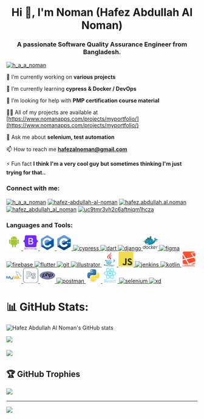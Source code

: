<h1 align="center">Hi 👋, I'm Noman (Hafez Abdullah Al Noman)</h1>
<h3 align="center">A passionate Software Quality Assurance Engineer from Bangladesh.</h3>
<!---
<p align="left"> <img src="https://komarev.com/ghpvc/?username=noman2016&label=Profile%20views&color=0e75b6&style=flat" alt="noman2016" /> </p>

<p align="left"> <a href="https://github.com/ryo-ma/github-profile-trophy"><img src="https://github-profile-trophy.vercel.app/?username=noman2016" alt="noman2016" /></a> </p>
--->
<p align="left"> <a href="https://twitter.com/h_a_a_noman" target="blank"><img src="https://img.shields.io/twitter/follow/h_a_a_noman?logo=twitter&style=for-the-badge" alt="h_a_a_noman" /></a> </p>

🔭 I’m currently working on **various projects**

🌱 I’m currently learning **cypress & Docker / DevOps**
<!---
👯 I’m looking to collaborate on **[coming soon]**
--->
🤝 I’m looking for help with **PMP certification course material**

👨‍💻 All of my projects are available at [https://www.nomanapps.com/projects/myportfolio/](https://www.nomanapps.com/projects/myportfolio/)

💬 Ask me about **selenium, test automation**

📫 How to reach me **hafezalnoman@gmail.com**

⚡ Fun fact **I think I'm a very cool guy but sometimes thinking I'm just trying for that..**

<h3 align="left">Connect with me:</h3>
<p align="left">
<a href="https://twitter.com/h_a_a_noman" target="blank"><img align="center" src="https://raw.githubusercontent.com/rahuldkjain/github-profile-readme-generator/master/src/images/icons/Social/twitter.svg" alt="h_a_a_noman" height="30" width="40" /></a>
<a href="https://linkedin.com/in/hafez-abdullah-al-noman" target="blank"><img align="center" src="https://raw.githubusercontent.com/rahuldkjain/github-profile-readme-generator/master/src/images/icons/Social/linked-in-alt.svg" alt="hafez-abdullah-al-noman" height="30" width="40" /></a>
<a href="https://fb.com/hafez.abdullah.al.noman" target="blank"><img align="center" src="https://raw.githubusercontent.com/rahuldkjain/github-profile-readme-generator/master/src/images/icons/Social/facebook.svg" alt="hafez.abdullah.al.noman" height="30" width="40" /></a>
<a href="https://instagram.com/hafez_abdullah_al_noman" target="blank"><img align="center" src="https://raw.githubusercontent.com/rahuldkjain/github-profile-readme-generator/master/src/images/icons/Social/instagram.svg" alt="hafez_abdullah_al_noman" height="30" width="40" /></a>
<a href="https://www.youtube.com/channel/UC9tmR3vH2c6aftniQm1HczA" target="blank"><img align="center" src="https://raw.githubusercontent.com/rahuldkjain/github-profile-readme-generator/master/src/images/icons/Social/youtube.svg" alt="uc9tmr3vh2c6aftniqm1hcza" height="30" width="40" /></a>
</p>

<h3 align="left">Languages and Tools:</h3>
<p align="left"> <a href="https://developer.android.com" target="_blank" rel="noreferrer"> <img src="https://raw.githubusercontent.com/devicons/devicon/master/icons/android/android-original-wordmark.svg" alt="android" width="40" height="40"/> </a> <a href="https://getbootstrap.com" target="_blank" rel="noreferrer"> <img src="https://raw.githubusercontent.com/devicons/devicon/master/icons/bootstrap/bootstrap-plain-wordmark.svg" alt="bootstrap" width="40" height="40"/> </a> <a href="https://www.cprogramming.com/" target="_blank" rel="noreferrer"> <img src="https://raw.githubusercontent.com/devicons/devicon/master/icons/c/c-original.svg" alt="c" width="40" height="40"/> </a> <a href="https://www.w3schools.com/cpp/" target="_blank" rel="noreferrer"> <img src="https://raw.githubusercontent.com/devicons/devicon/master/icons/cplusplus/cplusplus-original.svg" alt="cplusplus" width="40" height="40"/> </a> <a href="https://www.cypress.io" target="_blank" rel="noreferrer"> <img src="https://raw.githubusercontent.com/simple-icons/simple-icons/6e46ec1fc23b60c8fd0d2f2ff46db82e16dbd75f/icons/cypress.svg" alt="cypress" width="40" height="40"/> </a> <a href="https://dart.dev" target="_blank" rel="noreferrer"> <img src="https://www.vectorlogo.zone/logos/dartlang/dartlang-icon.svg" alt="dart" width="40" height="40"/> </a> <a href="https://www.djangoproject.com/" target="_blank" rel="noreferrer"> <img src="https://cdn.worldvectorlogo.com/logos/django.svg" alt="django" width="40" height="40"/> </a> <a href="https://www.docker.com/" target="_blank" rel="noreferrer"> <img src="https://raw.githubusercontent.com/devicons/devicon/master/icons/docker/docker-original-wordmark.svg" alt="docker" width="40" height="40"/> </a> <a href="https://www.figma.com/" target="_blank" rel="noreferrer"> <img src="https://www.vectorlogo.zone/logos/figma/figma-icon.svg" alt="figma" width="40" height="40"/> </a> <a href="https://firebase.google.com/" target="_blank" rel="noreferrer"> <img src="https://www.gstatic.com/devrel-devsite/prod/ve761bca974e16662f27aa8810df6d144acde5bdbeeca0dfd50e25f86621eaa19/firebase/images/lockup.svg" alt="firebase" width="100" height="40"/> </a> <a href="https://flutter.dev" target="_blank" rel="noreferrer"> <img src="https://www.vectorlogo.zone/logos/flutterio/flutterio-icon.svg" alt="flutter" width="40" height="40"/> </a> <a href="https://git-scm.com/" target="_blank" rel="noreferrer"> <img src="https://www.vectorlogo.zone/logos/git-scm/git-scm-icon.svg" alt="git" width="40" height="40"/> </a> <a href="https://www.adobe.com/in/products/illustrator.html" target="_blank" rel="noreferrer"> <img src="https://www.vectorlogo.zone/logos/adobe_illustrator/adobe_illustrator-icon.svg" alt="illustrator" width="40" height="40"/> </a> <a href="https://www.java.com" target="_blank" rel="noreferrer"> <img src="https://raw.githubusercontent.com/devicons/devicon/master/icons/java/java-original.svg" alt="java" width="40" height="40"/> </a> <a href="https://developer.mozilla.org/en-US/docs/Web/JavaScript" target="_blank" rel="noreferrer"> <img src="https://raw.githubusercontent.com/devicons/devicon/master/icons/javascript/javascript-original.svg" alt="javascript" width="40" height="40"/> </a> <a href="https://www.jenkins.io" target="_blank" rel="noreferrer"> <img src="https://www.vectorlogo.zone/logos/jenkins/jenkins-icon.svg" alt="jenkins" width="40" height="40"/> </a> <a href="https://kotlinlang.org" target="_blank" rel="noreferrer"> <img src="https://www.vectorlogo.zone/logos/kotlinlang/kotlinlang-icon.svg" alt="kotlin" width="40" height="40"/> </a> <a href="https://laravel.com/" target="_blank" rel="noreferrer"> <img src="https://raw.githubusercontent.com/devicons/devicon/master/icons/laravel/laravel-plain-wordmark.svg" alt="laravel" width="40" height="40"/> </a> <a href="https://www.mysql.com/" target="_blank" rel="noreferrer"> <img src="https://raw.githubusercontent.com/devicons/devicon/master/icons/mysql/mysql-original-wordmark.svg" alt="mysql" width="40" height="40"/> </a> <a href="https://www.photoshop.com/en" target="_blank" rel="noreferrer"> <img src="https://raw.githubusercontent.com/devicons/devicon/master/icons/photoshop/photoshop-line.svg" alt="photoshop" width="40" height="40"/> </a> <a href="https://www.php.net" target="_blank" rel="noreferrer"> <img src="https://raw.githubusercontent.com/devicons/devicon/master/icons/php/php-original.svg" alt="php" width="40" height="40"/> </a> <a href="https://postman.com" target="_blank" rel="noreferrer"> <img src="https://www.vectorlogo.zone/logos/getpostman/getpostman-icon.svg" alt="postman" width="40" height="40"/> </a> <a href="https://www.python.org" target="_blank" rel="noreferrer"> <img src="https://raw.githubusercontent.com/devicons/devicon/master/icons/python/python-original.svg" alt="python" width="40" height="40"/> </a> <a href="https://reactjs.org/" target="_blank" rel="noreferrer"> <img src="https://raw.githubusercontent.com/devicons/devicon/master/icons/react/react-original-wordmark.svg" alt="react" width="40" height="40"/> </a> <a href="https://www.selenium.dev" target="_blank" rel="noreferrer"> <img src="https://raw.githubusercontent.com/detain/svg-logos/780f25886640cef088af994181646db2f6b1a3f8/svg/selenium-logo.svg" alt="selenium" width="40" height="40"/> </a> <a href="https://www.adobe.com/products/xd.html" target="_blank" rel="noreferrer"> <img src="https://cdn.worldvectorlogo.com/logos/adobe-xd.svg" alt="xd" width="40" height="40"/> </a> </p>

<!---

<p><img align="left" src="https://github-readme-stats.vercel.app/api/top-langs?username=noman2016&show_icons=true&locale=en&layout=compact" alt="noman2016" /></p>

<p>&nbsp;<img align="center" src="https://github-readme-stats.vercel.app/api?username=noman2016&show_icons=true&locale=en" alt="noman2016" /></p>

<p><img align="center" src="https://github-readme-streak-stats.herokuapp.com/?user=noman2016&" alt="noman2016" /></p>

--->

# 📊 GitHub Stats:
![Hafez Abdullah Al Noman's GitHub stats](https://github-readme-stats.vercel.app/api?username=noman2016&show_icons=true&theme=merko)
<!---

![](https://github-readme-stats.vercel.app/api?username=noman2016&theme=dark&hide_border=false&include_all_commits=false&count_private=false) <br/>--->
![](https://github-readme-streak-stats.herokuapp.com/?user=noman2016&theme=dark&hide_border=false)<br/><br/>
![](https://github-readme-stats.vercel.app/api/top-langs/?username=noman2016&theme=dark&hide_border=false&include_all_commits=false&count_private=false&layout=compact)

## 🏆 GitHub Trophies
![](https://github-profile-trophy.vercel.app/?username=noman2016&theme=radical&no-frame=false&no-bg=true&margin-w=4)

---
[![](https://visitcount.itsvg.in/api?id=noman2016&icon=0&color=0)](https://visitcount.itsvg.in)


<!---
noman2016/noman2016 is a ✨ special ✨ repository because its `README.md` (this file) appears on your GitHub profile.
You can click the Preview link to take a look at your changes.
--->

